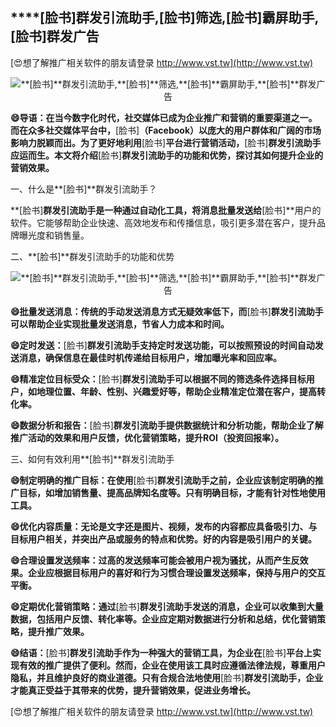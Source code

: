 ## ****[脸书]**群发引流助手,**[脸书]**筛选,**[脸书]**霸屏助手,**[脸书]**群发广告**

[😍想了解推广相关软件的朋友请登录 http://www.vst.tw](http://www.vst.tw)

 <center><img src="https://vst.tw/MP4/tuiguang/png/1.png" alt="**[脸书]**群发引流助手,**[脸书]**筛选,**[脸书]**霸屏助手,**[脸书]**群发广告"></center>

**😄导语：在当今数字化时代，社交媒体已成为企业推广和营销的重要渠道之一。而在众多社交媒体平台中，**[脸书]**（Facebook）以庞大的用户群体和广阔的市场影响力脱颖而出。为了更好地利用**[脸书]**平台进行营销活动，**[脸书]**群发引流助手应运而生。本文将介绍**[脸书]**群发引流助手的功能和优势，探讨其如何提升企业的营销效果。**

一、什么是**[脸书]**群发引流助手？

**[脸书]**群发引流助手是一种通过自动化工具，将消息批量发送给**[脸书]**用户的软件。它能够帮助企业快速、高效地发布和传播信息，吸引更多潜在客户，提升品牌曝光度和销售量。

二、**[脸书]**群发引流助手的功能和优势

 <center><img src="https://vst.tw/MP4/tuiguang/png/7.png" alt="**[脸书]**群发引流助手,**[脸书]**筛选,**[脸书]**霸屏助手,**[脸书]**群发广告"></center>

**😄批量发送消息：传统的手动发送消息方式无疑效率低下，而**[脸书]**群发引流助手可以帮助企业实现批量发送消息，节省人力成本和时间。**

**😄定时发送：**[脸书]**群发引流助手支持定时发送功能，可以按照预设的时间自动发送消息，确保信息在最佳时机传递给目标用户，增加曝光率和回应率。**

**😄精准定位目标受众：**[脸书]**群发引流助手可以根据不同的筛选条件选择目标用户，如地理位置、年龄、性别、兴趣爱好等，帮助企业精准定位潜在客户，提高转化率。**

**😄数据分析和报告：**[脸书]**群发引流助手提供数据统计和分析功能，帮助企业了解推广活动的效果和用户反馈，优化营销策略，提升ROI（投资回报率）。**

三、如何有效利用**[脸书]**群发引流助手

**😄制定明确的推广目标：在使用**[脸书]**群发引流助手之前，企业应该制定明确的推广目标，如增加销售量、提高品牌知名度等。只有明确目标，才能有针对性地使用工具。**

**😄优化内容质量：无论是文字还是图片、视频，发布的内容都应具备吸引力、与目标用户相关，并突出产品或服务的特点和优势。好的内容是吸引用户的关键。**

**😄合理设置发送频率：过高的发送频率可能会被用户视为骚扰，从而产生反效果。企业应根据目标用户的喜好和行为习惯合理设置发送频率，保持与用户的交互平衡。**

**😄定期优化营销策略：通过**[脸书]**群发引流助手发送的消息，企业可以收集到大量数据，包括用户反馈、转化率等。企业应定期对数据进行分析和总结，优化营销策略，提升推广效果。**

**😄结语：**[脸书]**群发引流助手作为一种强大的营销工具，为企业在**[脸书]**平台上实现有效的推广提供了便利。然而，企业在使用该工具时应遵循法律法规，尊重用户隐私，并且维护良好的商业道德。只有合规合法地使用**[脸书]**群发引流助手，企业才能真正受益于其带来的优势，提升营销效果，促进业务增长。**

[😍想了解推广相关软件的朋友请登录 http://www.vst.tw](http://www.vst.tw)



